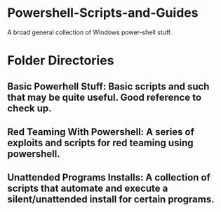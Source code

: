 # Powershell-Scripts-and-Guides
A broad general collection of Windows power-shell stuff.

# Folder Directories

## Basic Powerhell Stuff: Basic scripts and such that may be quite useful. Good reference to check up.

## Red Teaming With Powershell: A series of exploits and scripts for red teaming using powershell.

## Unattended Programs Installs: A collection of scripts that automate and execute a silent/unattended install for certain programs.

